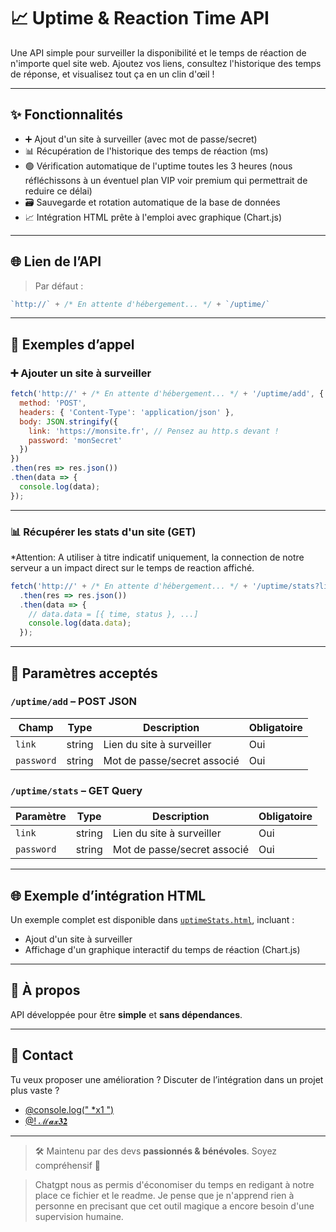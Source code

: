 # 📈 Uptime & Reaction Time API

Une API simple pour surveiller la disponibilité et le temps de réaction de n'importe quel site web.
Ajoutez vos liens, consultez l'historique des temps de réponse, et visualisez tout ça en un clin d'œil !

---

## ✨ Fonctionnalités

* ➕ Ajout d'un site à surveiller (avec mot de passe/secret)
* 📊 Récupération de l'historique des temps de réaction (ms)
* 🟢 Vérification automatique de l'uptime toutes les 3 heures (nous réfléchissons à un éventuel plan VIP voir premium qui permettrait de reduire ce délai)
* 🗃️ Sauvegarde et rotation automatique de la base de données
* 📈 Intégration HTML prête à l'emploi avec graphique (Chart.js)

---

## 🌐 Lien de l’API

> Par défaut : 
```js
`http://` + /* En attente d'hébergement... */ + `/uptime/` 
```

---

## 🚀 Exemples d’appel

### ➕ Ajouter un site à surveiller

```js
fetch('http://' + /* En attente d'hébergement... */ + '/uptime/add', {
  method: 'POST',
  headers: { 'Content-Type': 'application/json' },
  body: JSON.stringify({
    link: 'https://monsite.fr', // Pensez au http.s devant !
    password: 'monSecret'
  })
})
.then(res => res.json())
.then(data => {
  console.log(data);
});
```

---

### 📊 Récupérer les stats d'un site (GET)
*Attention: A utiliser à titre indicatif uniquement, la connection de notre serveur a un impact direct sur le temps de reaction affiché.
```js
fetch('http://' + /* En attente d'hébergement... */ + '/uptime/stats?link=https://monsite.fr&password=monSecret')
  .then(res => res.json())
  .then(data => {
    // data.data = [{ time, status }, ...]
    console.log(data.data);
  });
```

---

## 🔧 Paramètres acceptés

### `/uptime/add` – POST JSON

| Champ      | Type   | Description                        | Obligatoire |
| ---------- | ------ | ---------------------------------- | ----------- |
| `link`     | string | Lien du site à surveiller          | Oui         |
| `password` | string | Mot de passe/secret associé        | Oui         |

### `/uptime/stats` – GET Query

| Paramètre  | Type   | Description                        | Obligatoire |
| ---------- | ------ | ---------------------------------- | ----------- |
| `link`  | string | Lien du site à surveiller          | Oui         |
| `password` | string | Mot de passe/secret associé        | Oui         |

---

## 🌐 Exemple d’intégration HTML

Un exemple complet est disponible dans [`uptimeStats.html`](./uptimeStats.html), incluant :

* Ajout d'un site à surveiller
* Affichage d'un graphique interactif du temps de réaction (Chart.js)

---

## 🧠 À propos

API développée pour être **simple** et **sans dépendances**.

---

## 💬 Contact

Tu veux proposer une amélioration ? Discuter de l’intégration dans un projet plus vaste ?

* [@console.log(" *x1 ")](https://discord.com/users/1066067393123733595)
* [@! ℳ𝓪𝔁𝟑𝟐](https://discord.com/users/1163887501895815168)

---

> 🛠️ Maintenu par des devs **passionnés & bénévoles**. Soyez compréhensif 🙏

> Chatgpt nous as permis d'économiser du temps en redigant à notre place ce fichier et le readme. Je pense que je n'apprend rien à personne en precisant que cet outil magique a encore besoin d'une supervision humaine.
